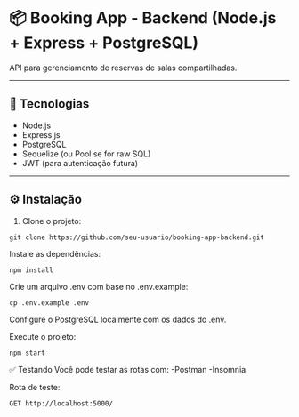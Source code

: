 # 📦 Booking App - Backend (Node.js + Express + PostgreSQL)

API para gerenciamento de reservas de salas compartilhadas.

---

## 🚀 Tecnologias

- Node.js
- Express.js
- PostgreSQL
- Sequelize (ou Pool se for raw SQL)
- JWT (para autenticação futura)

---

## ⚙️ Instalação

1. Clone o projeto:
```
git clone https://github.com/seu-usuario/booking-app-backend.git
```

Instale as dependências:
```
npm install
```

Crie um arquivo .env com base no .env.example:
```
cp .env.example .env
```
Configure o PostgreSQL localmente com os dados do .env.

Execute o projeto:
```
npm start
```

✅ Testando
Você pode testar as rotas com:
-Postman
-Insomnia

Rota de teste:
```
GET http://localhost:5000/
```
